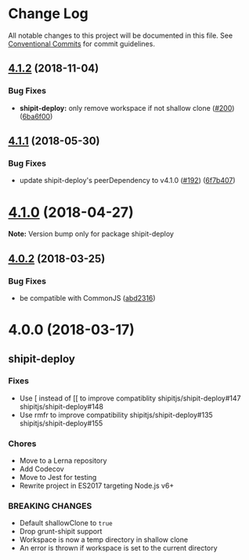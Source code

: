 # Change Log

All notable changes to this project will be documented in this file.
See [Conventional Commits](https://conventionalcommits.org) for commit guidelines.

## [4.1.2](https://github.com/shipitjs/shipit/tree/master/packages/shipit-deploy/compare/v4.1.1...v4.1.2) (2018-11-04)


### Bug Fixes

* **shipit-deploy:** only remove workspace if not shallow clone ([#200](https://github.com/shipitjs/shipit/tree/master/packages/shipit-deploy/issues/200)) ([6ba6f00](https://github.com/shipitjs/shipit/tree/master/packages/shipit-deploy/commit/6ba6f00))





<a name="4.1.1"></a>
## [4.1.1](https://github.com/shipitjs/shipit/compare/v4.1.0...v4.1.1) (2018-05-30)


### Bug Fixes

* update shipit-deploy's peerDependency to v4.1.0 ([#192](https://github.com/shipitjs/shipit/issues/192)) ([6f7b407](https://github.com/shipitjs/shipit/commit/6f7b407))




<a name="4.1.0"></a>
# [4.1.0](https://github.com/shipitjs/shipit/compare/v4.0.2...v4.1.0) (2018-04-27)




**Note:** Version bump only for package shipit-deploy

<a name="4.0.2"></a>
## [4.0.2](https://github.com/shipitjs/shipit/compare/v4.0.1...v4.0.2) (2018-03-25)


### Bug Fixes

* be compatible with CommonJS ([abd2316](https://github.com/shipitjs/shipit/commit/abd2316))




<a name="4.0.0"></a>

# 4.0.0 (2018-03-17)

## shipit-deploy

### Fixes

* Use [ instead of [[ to improve compatiblity shipitjs/shipit-deploy#147 shipitjs/shipit-deploy#148
* Use rmfr to improve compatibility shipitjs/shipit-deploy#135 shipitjs/shipit-deploy#155

### Chores

* Move to a Lerna repository
* Add Codecov
* Move to Jest for testing
* Rewrite project in ES2017 targeting Node.js v6+

### BREAKING CHANGES

* Default shallowClone to `true`
* Drop grunt-shipit support
* Workspace is now a temp directory in shallow clone
* An error is thrown if workspace is set to the current directory
